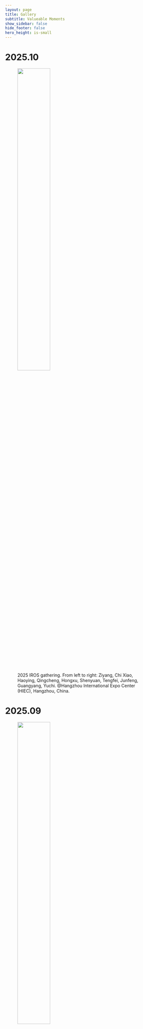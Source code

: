 ```yaml
---
layout: page
title: Gallery
subtitle: Valueable Moments
show_sidebar: false
hide_footer: false
hero_height: is-small
---
```


# 2025.10

<figure>
 <img src="/img/gallery/202510.jpg" style="width: 50%; height: auto;"/>
 <figcaption>2025 IROS gathering. From left to right: Ziyang, Chi Xiao, Haoying, Qingcheng, Hongxu, Shenyuan, Tengfei, Junfeng, Guangyang, Yuchi. @Hangzhou International Expo Center (HIEC), Hangzhou, China.</figcaption>
</figure>

# 2025.09

<figure>
 <img src="/img/gallery/20250910.jpg" style="width: 50%; height: auto;"/>
 <figcaption>Teacher's Day gathering. From left to right: Jiakun, Guangyang, Qihang, Yuxiang, Ziyang, Liuyu, Boyong, Mingzhe, Junfeng, Tengfei, Haodong, Shen Yuan, Haoying. @Zhinxin Building, CUHKSZ, China.</figcaption>
</figure>


# 2025.05

<figure>
 <img src="/img/gallery/20250310.jpg" style="width: 50%; height: auto;"/>
 <figcaption>Underwater robot team. From left to right: Qihang, Lingpeng, Shenyuan, Tengfei, Yifan, Hongxu. @ABao factory, China.</figcaption>
</figure>

# 2025.01

<figure>
 <img src="/img/gallery/202501052.jpg" style="width: 50%; height: auto;"/>
 <figcaption>Birthday party gathering. From left to right: Shenyuan, Guangyang, Haodong, Ziyang, Kemi, Guodong, Qiuli, Junfeng, Hongxu, Junhu, Yifan. @Teaching D, CUHKSZ, China.</figcaption>
</figure>

<figure>
 <img src="/img/gallery/20250104.jpg" style="width: 50%; height: auto;"/>
 <figcaption>Coral observation and conservation project experiments with Apple Chui Pui Yi's team from the School of Life Sciences, The Chinese University of Hong Kong. From left to right: Shenyuan, Junfeng, Ziyang, Apple, Yuze, Yifan. @Simon F.S. Li Marine Science Laboratory, CUHK, HongKong.</figcaption>
</figure>

# 2024.11

<figure>
 <img src="/img/gallery/20241030.jpg" style="width: 50%; height: auto;"/>
 <figcaption>Hiking trip. From left to right: Hongxu, Junfeng, Yifan, Ziyang, Haodong and his girlfriend. @Shenzhen, China.</figcaption>
</figure>

# 2023.12

<figure>
 <img src="/img/gallery/gallary-20231229-1.jpg" style="width: 50%; height: auto;"/>
 <figcaption>Field experiment at dusk. From left to right: Wentao, Hongxu, Haodong. @Qingdao, Shandong, China.</figcaption>
</figure>

<figure>
 <img src="/img/gallery/gallary-20231229-2.jpg" style="width: 50%; height: auto;"/>
 <figcaption>Junfeng's visit to NTU. From left to right: Ziliang Lv (Ph.D. student at Tongji University), Junfeng, Lingying Huang (Postdoc at NTU). @NTU, Singapore.</figcaption>
</figure>

<figure>
 <img src="/img/gallery/gallary-20231229-3.jpg" style="width: 50%; height: auto;"/>
 <figcaption>Junfeng and Xinghan's visit to NUS. From left to right: Wanze Li, Sipu Ruan, Junfeng, Gregory S. Chirikjian (host at NUS), Hao Su (visitor from NC State University), Jikai Ye, Xinghan. @NUS, Singapore.</figcaption>
</figure>

<figure>
 <img src="/img/gallery/gallary-20231229-4.jpg" style="width: 50%; height: auto;"/>
 <figcaption>Retreat. From left to right: Guangyang, Haodong, Bokang, Junfeng, Xinghan, Hongxu, Wentao, Haoying. @Dongguan(东莞), China.</figcaption>
</figure>

# 2023.10

<figure>
 <img src="/img/gallery/wu_group_SDS_DY.jpg" style="width: 50%; height: auto;"/>
 <figcaption>From left to right: Hongxu, Jingchao, Yuan, Haodong, Guangyang, Wenliang Sheng(Visitor from ECUST), Mengqi Lu(Visitor from ECUST), Wenhao Lin(Visitor from ECUST), Junfeng, Chao Yang (Visitor from ECUST), Bokang. @Daoyuan, CUHKSZ, China.</figcaption>
</figure>

# 2023.08

<figure>
 <img src="/img/gallery/gallary-20231229-5.jpg" style="width: 50%; height: auto;"/>
 <figcaption>Junfeng at MAT3007 class. @CUHKSZ, Shenzhen, China.</figcaption>
</figure>

# 2022.08

<figure>
 <img src="/img/gallery/barbeque-scaled.jpg" style="width: 50%; height: auto;"/>
 <figcaption>From left to right: Guangyang, Junhu, Haodong, Binyue Qiu(Guest), Haishan, Haoying, Wentao, Xinghan. @Longgang(龙岗), Shenzhen, China.</figcaption>
</figure>

# 2021.11

<figure>
 <img src="/img/gallery/climbing.jpg" style="width: 50%; height: auto;"/>
 <figcaption>From left to right: Junhu, Haishan, Chuyang Jin(Visiting Student), Biqiang Mu(Visitor from AMSS CAS), Junfeng, Bokang, Haodong. @Wutong Mountain(梧桐山), Shenzhen, China.</figcaption>
</figure>

# 2021.06

<figure>
 <img src="/img/gallery/having-meals.jpg" style="width: 50%; height: auto;"/>
 <figcaption>From left to right: Guangyang, Hengye Zhu(Guest), Shuaiting, Haoying, Binyue Qiu(Guest), Haodong, Ke. @Qingzhiwu(青芝坞), Hangzhou, China.</figcaption>
</figure>